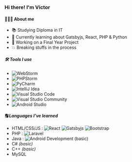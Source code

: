 ### Hi there! I'm Victor

#### 👨🏻‍💻 About me
- 📚 Studying Diploma in IT
- 📖 Currently learning about Gatsbyjs, React, PHP & Python
- 🚧 Working on a Final Year Project
- 💥 Breaking stuffs in the process

##### 🛠 Tools I use
- ![WebStorm](https://img.shields.io/badge/WebStorm--blue?style=flat-square&logo=webstorm)
- ![PHPStorm](https://img.shields.io/badge/PHPStorm--purple?style=flat-square&logo=jetbrains)
- ![PyCharm](https://img.shields.io/badge/PyCharm-%20-lime?style=flat-square&logo=jetbrains)
- ![IntelliJ Idea](https://img.shields.io/badge/IntelliJ%20IDEA--red?style=flat-square&logo=intellij-idea)
- ![Visual Studio Code](https://img.shields.io/badge/Visual%20Studio%20Code--blue?style=flat-square&logo=visual-studio-code)
- ![Visual Studio Community](https://img.shields.io/badge/Visual%20Studio%20Community--purple?style=flat-square&logo=visual-studio)
- ![Android Studio](https://img.shields.io/badge/Android%20Studio%20(rarely%20used)--brightgreen?style=flat-square&logo=android-studio)

##### 🔠 Languages I've learned
- HTML/CSS/JS : ![React](https://img.shields.io/badge/React--blue?style=flat-square&logo=react) ![Gatsbyjs](https://img.shields.io/badge/Gatsbyjs--purple?style=flat-square&logo=gatsby) ![Bootstrap](https://img.shields.io/badge/Bootstrap--purple?style=flat-square&logo=bootstrap)
- PHP : ![Laravel](https://img.shields.io/badge/Laravel--red?style=flat-square&logo=laravel)
- Java : ![Android Development (basic)](https://img.shields.io/badge/Android%20Development%20(basic)--green?style=flat-square&logo=android)
- C# *(basic)*
- C++ *(basic)*
- MySQL
